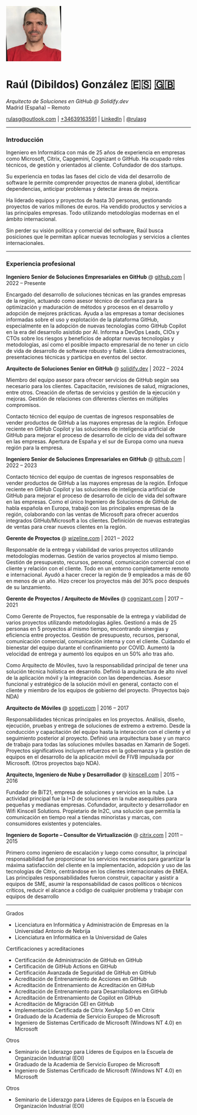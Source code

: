 <img src="images/profile-image-2.png" width="150">

# Raúl (Dibildos) González <font size="6"> 🇪🇸 </font>[<font size="6"> 🇬🇧 </font>](index.md)

_Arquitecto de Soluciones en GitHub @ Solidify.dev_  
Madrid (España) – Remoto

[rulasg@outlook.com](mailto:rulasg@outlook.com) | [+34639163591](https://wa.me/34639163591) | [LinkedIn](https://linkedin.com/in/rulasg) | [@rulasg](https://github.com/rulasg)

---

### Introducción

Ingeniero en Informática con más de 25 años de experiencia en empresas como Microsoft, Citrix, Capgemini, Cognizant o GitHub. Ha ocupado roles técnicos, de gestión y orientados al cliente. Cofundador de dos startups.

Su experiencia en todas las fases del ciclo de vida del desarrollo de software le permite comprender proyectos de manera global, identificar dependencias, anticipar problemas y detectar áreas de mejora.

Ha liderado equipos y proyectos de hasta 30 personas, gestionando proyectos de varios millones de euros. Ha vendido productos y servicios a las principales empresas. Todo utilizando metodologías modernas en el ámbito internacional.

Sin perder su visión política y comercial del software, Raúl busca posiciones que le permitan aplicar nuevas tecnologías y servicios a clientes internacionales.

---

### Experiencia profesional

**Ingeniero Senior de Soluciones Empresariales en GitHub** @ [github.com](https://github.com) | 2022 – Presente

Encargado del desarrollo de soluciones técnicas en las grandes empresas de la región, actuando como asesor técnico de confianza para la optimización y maduración de métodos y procesos en el desarrollo y adopción de mejores prácticas. Ayuda a las empresas a tomar decisiones informadas sobre el uso y explotación de la plataforma GitHub, especialmente en la adopción de nuevas tecnologías como GitHub Copilot en la era del desarrollo asistido por AI. Informa a DevOps Leads, CIOs y CTOs sobre los riesgos y beneficios de adoptar nuevas tecnologías y metodologías, así como el posible impacto empresarial de no tener un ciclo de vida de desarrollo de software robusto y fiable. Lidera demostraciones, presentaciones técnicas y participa en eventos del sector.

**Arquitecto de Soluciones Senior en GitHub** @ [solidify.dev](https://solidify.dev) | 2022 – 2024

Miembro del equipo asesor para ofrecer servicios de GitHub según sea necesario para los clientes. Capacitación, revisiones de salud, migraciones, entre otros. Creación de ofertas de servicios y gestión de la ejecución y mejoras. Gestión de relaciones con diferentes clientes en múltiples compromisos.

Contacto técnico del equipo de cuentas de ingresos responsables de vender productos de GitHub a las mayores empresas de la región. Enfoque reciente en GitHub Copilot y las soluciones de inteligencia artificial de GitHub para mejorar el proceso de desarrollo de ciclo de vida del software en las empresas. Apertura de España y el sur de Europa como una nueva región para la empresa.

**Ingeniero Senior de Soluciones Empresariales en GitHub** @ [github.com](https://github.com) | 2022 – 2023

Contacto técnico del equipo de cuentas de ingresos responsables de vender productos de GitHub a las mayores empresas de la región. Enfoque reciente en GitHub Copilot y las soluciones de inteligencia artificial de GitHub para mejorar el proceso de desarrollo de ciclo de vida del software en las empresas. Como el único Ingeniero de Soluciones de GitHub de habla española en Europa, trabajó con las principales empresas de la región, colaborando con las ventas de Microsoft para ofrecer acuerdos integrados GitHub/Microsoft a los clientes. Definición de nuevas estrategias de ventas para crear nuevos clientes en la región.

**Gerente de Proyectos** @ [wizeline.com](https://wizeline.com) | 2021 – 2022

Responsable de la entrega y viabilidad de varios proyectos utilizando metodologías modernas. Gestión de varios proyectos al mismo tiempo. Gestión de presupuesto, recursos, personal, comunicación comercial con el cliente y relación con el cliente. Todo en un entorno completamente remoto e internacional. Ayudó a hacer crecer la región de 9 empleados a más de 60 en menos de un año. Hizo crecer los proyectos más del 30% poco después de su lanzamiento.

**Gerente de Proyectos / Arquitecto de Móviles** @ [cognizant.com](https://cognizant.com) | 2017 – 2021

Como Gerente de Proyectos, fue responsable de la entrega y viabilidad de varios proyectos utilizando metodologías ágiles. Gestionó a más de 25 personas en 5 proyectos al mismo tiempo, encontrando sinergias y eficiencia entre proyectos. Gestión de presupuesto, recursos, personal, comunicación comercial, comunicación interna y con el cliente. Cuidando el bienestar del equipo durante el confinamiento por COVID. Aumentó la velocidad de entrega y aumentó los equipos en un 50% año tras año.

Como Arquitecto de Móviles, tuvo la responsabilidad principal de tener una solución técnica holística en desarrollo. Definió la arquitectura de alto nivel de la aplicación móvil y la integración con las dependencias. Asesor funcional y estratégico de la solución móvil en general, contacto con el cliente y miembro de los equipos de gobierno del proyecto. (Proyectos bajo NDA)

**Arquitecto de Móviles** @ [sogeti.com](https://sogeti.com) | 2016 – 2017

Responsabilidades técnicas principales en los proyectos. Análisis, diseño, ejecución, pruebas y entrega de soluciones de extremo a extremo. Desde la conducción y capacitación del equipo hasta la interacción con el cliente y el seguimiento posterior al proyecto.
Definió una arquitectura base y un marco de trabajo para todas las soluciones móviles basadas en Xamarin de Sogeti.  
Proyectos significativos incluyen refuerzos en la gobernanza y la gestión de equipos en el desarrollo de la aplicación móvil de FIVB impulsada por Microsoft. (Otros proyectos bajo NDA).

**Arquitecto, Ingeniero de Nube y Desarrollador** @ [kinscell.com](https://kinscell.com) | 2015 – 2016

Fundador de BiT21, empresa de soluciones y servicios en la nube. La actividad principal fue la I+D de soluciones en la nube asequibles para pequeñas y medianas empresas.
Cofundador, arquitecto y desarrollador en Wifi Kinscell Solutions. Propietario de In2C, una solución que permitía la comunicación en tiempo real a tiendas minoristas y marcas, con consumidores existentes y potenciales.

**Ingeniero de Soporte – Consultor de Virtualización** @ [citrix.com](https://citrix.com) | 2011 – 2015

Primero como ingeniero de escalación y luego como consultor, la principal responsabilidad fue proporcionar los servicios necesarios para garantizar la máxima satisfacción del cliente en la implementación, adopción y uso de las tecnologías de Citrix, centrándose en los clientes internacionales de EMEA. Las principales responsabilidades fueron construir, capacitar y asistir a equipos de SME, asumir la responsabilidad de casos políticos o técnicos críticos, reducir el alcance a código de cualquier problema y trabajar con equipos de desarrollo

---

Grados
- Licenciatura en Informática y Administración de Empresas en la Universidad Antonio de Nebrija
- Licenciatura en Informática en la Universidad de Gales

Certificaciones y acreditaciones
- Certificación de Administración de GitHub en GitHub
- Certificación de GitHub Actions en GitHub
- Certificación Avanzada de Seguridad de GitHub en GitHub
- Acreditación de Entrenamiento de Acciones en GitHub
- Acreditación de Entrenamiento de Acreditación en GitHub
- Acreditación de Entrenamiento para Desarrolladores en GitHub
- Acreditación de Entrenamiento de Copilot en GitHub
- Acreditación de Migración GEI en GitHub
- Implementación Certificada de Citrix XenApp 5.0 en Citrix
- Graduado de la Academia de Servicio Europeo de Microsoft
- Ingeniero de Sistemas Certificado de Microsoft (Windows NT 4.0) en Microsoft

Otros
- Seminario de Liderazgo para Líderes de Equipos en la Escuela de Organización Industrial (EOI)
- Graduado de la Academia de Servicio Europeo de Microsoft
- Ingeniero de Sistemas Certificado de Microsoft (Windows NT 4.0) en Microsoft

Otros
- Seminario de Liderazgo para Líderes de Equipos en la Escuela de Organización Industrial (EOI)
